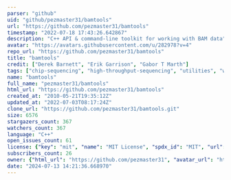```yaml
---
parser: "github"
uid: "github/pezmaster31/bamtools"
url: "https://github.com/pezmaster31/bamtools"
timestamp: "2022-07-18 17:43:26.642867"
description: "C++ API & command-line toolkit for working with BAM data"
avatar: "https://avatars.githubusercontent.com/u/282978?v=4"
repo_url: "https://github.com/pezmaster31/bamtools"
title: "bamtools"
credit: ["Derek Barnett", "Erik Garrison", "Gabor T Marth"]
tags: ["chip-sequencing", "high-throughput-sequencing", "utilities", "wgs-analysis"]
name: "bamtools"
full_name: "pezmaster31/bamtools"
html_url: "https://github.com/pezmaster31/bamtools"
created_at: "2010-05-21T19:35:12Z"
updated_at: "2022-07-03T08:17:24Z"
clone_url: "https://github.com/pezmaster31/bamtools.git"
size: 6576
stargazers_count: 367
watchers_count: 367
language: "C++"
open_issues_count: 61
license: {"key": "mit", "name": "MIT License", "spdx_id": "MIT", "url": "https://api.github.com/licenses/mit", "node_id": "MDc6TGljZW5zZTEz"}
subscribers_count: 26
owner: {"html_url": "https://github.com/pezmaster31", "avatar_url": "https://avatars.githubusercontent.com/u/282978?v=4", "login": "pezmaster31", "type": "User"}
date: "2024-07-13 14:21:36.668970"
---
```

